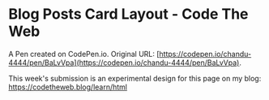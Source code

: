 # Blog Posts Card Layout - Code The Web

A Pen created on CodePen.io. Original URL: [https://codepen.io/chandu-4444/pen/BaLvVpa](https://codepen.io/chandu-4444/pen/BaLvVpa).

This week's submission is an experimental design for this page on my blog: https://codetheweb.blog/learn/html
